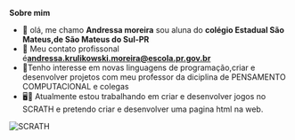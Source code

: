   **Sobre mim**
- 👋 olá, me chamo **Andressa moreira** sou aluna do **colégio Estadual São Mateus,de São Mateus do Sul-PR**
- 👋 Meu contato profissonal é**andressa.krulikowski.moreira@escola.pr.gov.br**  
- 👀Tenho interesse em novas linguagens de programação,criar e desenvolver projetos com meu professor da diciplina de PENSAMENTO COMPUTACIONAL e colegas  
- 🖥📑  Atualmente estou trabalhando em criar e desenvolver jogos no SCRATH e pretendo criar e desenvolver uma pagina html na web. 

![SCRATH](https://img.shields.io/badge/Scratch-4D97FF?style=for-the-badge&logo=Scratch&logoColor=white)
